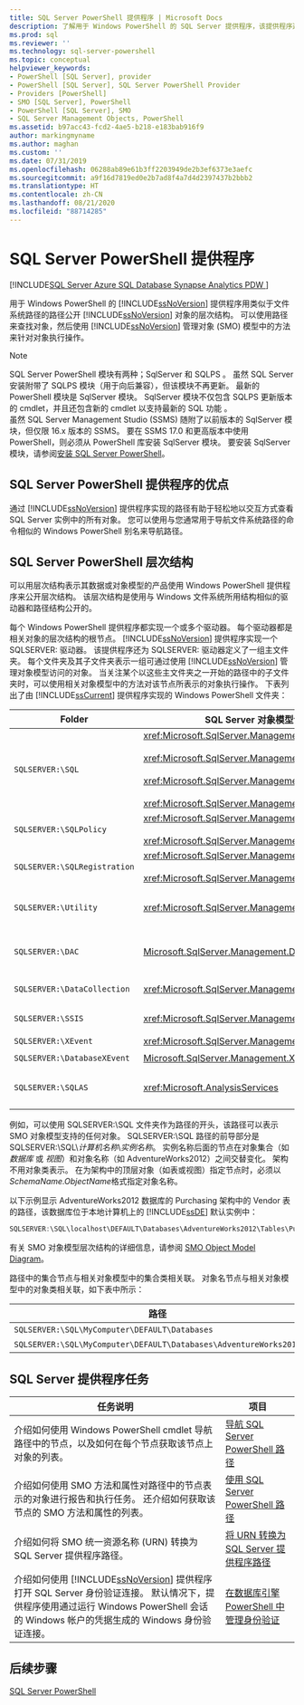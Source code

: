 ```yaml
---
title: SQL Server PowerShell 提供程序 | Microsoft Docs
description: 了解用于 Windows PowerShell 的 SQL Server 提供程序，该提供程序通过类似于文件系统路径的路径提供对 SQL Server 对象的访问。
ms.prod: sql
ms.reviewer: ''
ms.technology: sql-server-powershell
ms.topic: conceptual
helpviewer_keywords:
- PowerShell [SQL Server], provider
- PowerShell [SQL Server], SQL Server PowerShell Provider
- Providers [PowerShell]
- SMO [SQL Server], PowerShell
- PowerShell [SQL Server], SMO
- SQL Server Management Objects, PowerShell
ms.assetid: b97acc43-fcd2-4ae5-b218-e183bab916f9
author: markingmyname
ms.author: maghan
ms.custom: ''
ms.date: 07/31/2019
ms.openlocfilehash: 06288ab89e61b3ff2203949de2b3ef6373e3aefc
ms.sourcegitcommit: a9f16d7819ed0e2b7ad8f4a7d4d2397437b2bbb2
ms.translationtype: HT
ms.contentlocale: zh-CN
ms.lasthandoff: 08/21/2020
ms.locfileid: "88714285"
---
```

# <a name="sql-server-powershell-provider"></a>SQL Server PowerShell 提供程序

[!INCLUDE[SQL Server Azure SQL Database Synapse Analytics PDW ](../includes/applies-to-version/sql-asdb-asdbmi-asa-pdw.md)]

用于 Windows PowerShell 的 [!INCLUDE[ssNoVersion](../includes/ssnoversion-md.md)] 提供程序用类似于文件系统路径的路径公开 [!INCLUDE[ssNoVersion](../includes/ssnoversion-md.md)] 对象的层次结构。 可以使用路径来查找对象，然后使用 [!INCLUDE[ssNoVersion](../includes/ssnoversion-md.md)] 管理对象 (SMO) 模型中的方法来针对对象执行操作。  
  
> [!NOTE]
> SQL Server PowerShell 模块有两种；SqlServer 和 SQLPS 。 虽然 SQL Server 安装附带了 SQLPS 模块（用于向后兼容），但该模块不再更新。 最新的 PowerShell 模块是 SqlServer 模块。 SqlServer 模块不仅包含 SQLPS 更新版本的 cmdlet，并且还包含新的 cmdlet 以支持最新的 SQL 功能 。  
> 虽然 SQL Server Management Studio (SSMS) 随附了以前版本的 SqlServer 模块，但仅限 16.x 版本的 SSMS。 要在 SSMS 17.0 和更高版本中使用 PowerShell，则必须从 PowerShell 库安装 SqlServer 模块。
> 要安装 SqlServer 模块，请参阅[安装 SQL Server PowerShell](download-sql-server-ps-module.md)。

## <a name="benefits-of-the-sql-server-powershell-provider"></a>SQL Server PowerShell 提供程序的优点

通过 [!INCLUDE[ssNoVersion](../includes/ssnoversion-md.md)] 提供程序实现的路径有助于轻松地以交互方式查看 SQL Server 实例中的所有对象。 您可以使用与您通常用于导航文件系统路径的命令相似的 Windows PowerShell 别名来导航路径。  
  
## <a name="the-sql-server-powershell-hierarchy"></a>SQL Server PowerShell 层次结构

可以用层次结构表示其数据或对象模型的产品使用 Windows PowerShell 提供程序来公开层次结构。 该层次结构是使用与 Windows 文件系统所用结构相似的驱动器和路径结构公开的。  
  
 每个 Windows PowerShell 提供程序都实现一个或多个驱动器。 每个驱动器都是相关对象的层次结构的根节点。 [!INCLUDE[ssNoVersion](../includes/ssnoversion-md.md)] 提供程序实现一个 SQLSERVER: 驱动器。 该提供程序还为 SQLSERVER: 驱动器定义了一组主文件夹。 每个文件夹及其子文件夹表示一组可通过使用 [!INCLUDE[ssNoVersion](../includes/ssnoversion-md.md)] 管理对象模型访问的对象。 当关注某个以这些主文件夹之一开始的路径中的子文件夹时，可以使用相关对象模型中的方法对该节点所表示的对象执行操作。 下表列出了由 [!INCLUDE[ssCurrent](../includes/sscurrent-md.md)] 提供程序实现的 Windows PowerShell 文件夹：  
  
|Folder|SQL Server 对象模型命名空间|对象|  
|------------|---------------------------------------|-------------|  
|`SQLSERVER:\SQL`|<xref:Microsoft.SqlServer.Management.Smo><br /><br /> <xref:Microsoft.SqlServer.Management.Smo.Agent><br /><br /> <xref:Microsoft.SqlServer.Management.Smo.Broker><br /><br /> <xref:Microsoft.SqlServer.Management.Smo.Mail>|数据库对象，如表、视图和存储过程。|  
|`SQLSERVER:\SQLPolicy`|<xref:Microsoft.SqlServer.Management.Dmf><br /><br /> <xref:Microsoft.SqlServer.Management.Facets>|基于策略的管理对象，如策略和方面。|  
|`SQLSERVER:\SQLRegistration`|<xref:Microsoft.SqlServer.Management.RegisteredServers><br /><br /> <xref:Microsoft.SqlServer.Management.Smo.RegSvrEnum>|已注册的服务器对象，如服务器组和已注册服务器。|  
|`SQLSERVER:\Utility`|<xref:Microsoft.SqlServer.Management.Utility>|实用工具对象，例如， [!INCLUDE[ssDE](../includes/ssde-md.md)]的托管实例|  
|`SQLSERVER:\DAC`|[Microsoft.SqlServer.Management.Dac](https://docs.microsoft.com/previous-versions/sql/sql-server-2012/ee212127(v=sql.110))|数据层应用程序对象（如 DAC 包）和操作（如部署 DAC）。|  
|`SQLSERVER:\DataCollection`|<xref:Microsoft.SqlServer.Management.Collector>|数据收集器对象，如收集组和配置存储区。|  
|`SQLSERVER:\SSIS`|<xref:Microsoft.SqlServer.Management.IntegrationServices>|[!INCLUDE[ssISnoversion](../includes/ssisnoversion-md.md)] 对象，如项目、包和环境。|  
|`SQLSERVER:\XEvent`|<xref:Microsoft.SqlServer.Management.XEvent>|SQL Server 扩展事件|
|`SQLSERVER:\DatabaseXEvent`|[Microsoft.SqlServer.Management.XEventDbScoped](https://docs.microsoft.com/dotnet/api/microsoft.sqlserver.management.xeventdbscoped)|SQL Server 扩展事件|
|`SQLSERVER:\SQLAS`|<xref:Microsoft.AnalysisServices>|[!INCLUDE[ssASnoversion](../includes/ssasnoversion-md.md)] 对象，例如多维数据集、聚合和维度。|  
  
 例如，可以使用 SQLSERVER:\SQL 文件夹作为路径的开头，该路径可以表示 SMO 对象模型支持的任何对象。 SQLSERVER:\SQL 路径的前导部分是 SQLSERVER:\SQL\\*计算机名称*\\*实例名称*。 实例名称后面的节点在对象集合（如 *数据库* 或 *视图*）和对象名称（如 AdventureWorks2012）之间交替变化。 架构不用对象类表示。 在为架构中的顶层对象（如表或视图）指定节点时，必须以 *SchemaName.ObjectName*格式指定对象名称。  
  
 以下示例显示 AdventureWorks2012 数据库的 Purchasing 架构中的 Vendor 表的路径，该数据库位于本地计算机上的 [!INCLUDE[ssDE](../includes/ssde-md.md)] 默认实例中：  
  
```powershell
SQLSERVER:\SQL\localhost\DEFAULT\Databases\AdventureWorks2012\Tables\Purchasing.Vendor  
```
  
 有关 SMO 对象模型层次结构的详细信息，请参阅 [SMO Object Model Diagram](../relational-databases/server-management-objects-smo/smo-object-model-diagram.md)。  
  
 路径中的集合节点与相关对象模型中的集合类相关联。 对象名节点与相关对象模型中的对象类相关联，如下表中所示：  
  
|路径|SMO 类|  
|----------|---------------|  
|`SQLSERVER:\SQL\MyComputer\DEFAULT\Databases`|<xref:Microsoft.SqlServer.Management.Smo.DatabaseCollection>|  
|`SQLSERVER:\SQL\MyComputer\DEFAULT\Databases\AdventureWorks2012`|<xref:Microsoft.SqlServer.Management.Smo.Database>|  
  
## <a name="sql-server-provider-tasks"></a>SQL Server 提供程序任务  
  
|任务说明|项目|  
|----------------------|-----------|  
|介绍如何使用 Windows PowerShell cmdlet 导航路径中的节点，以及如何在每个节点获取该节点上对象的列表。|[导航 SQL Server PowerShell 路径](navigate-sql-server-powershell-paths.md)|  
|介绍如何使用 SMO 方法和属性对路径中的节点表示的对象进行报告和执行任务。 还介绍如何获取该节点的 SMO 方法和属性的列表。|[使用 SQL Server PowerShell 路径](work-with-sql-server-powershell-paths.md)|  
|介绍如何将 SMO 统一资源名称 (URN) 转换为 SQL Server 提供程序路径。|[将 URN 转换为 SQL Server 提供程序路径](https://docs.microsoft.com/powershell/module/sqlserver/Convert-UrnToPath)|  
|介绍如何使用 [!INCLUDE[ssNoVersion](../includes/ssnoversion-md.md)] 提供程序打开 SQL Server 身份验证连接。 默认情况下，提供程序使用通过运行 Windows PowerShell 会话的 Windows 帐户的凭据生成的 Windows 身份验证连接。|[在数据库引擎 PowerShell 中管理身份验证](manage-authentication-in-database-engine-powershell.md)|  
  
## <a name="next-steps"></a>后续步骤

[SQL Server PowerShell](sql-server-powershell.md)